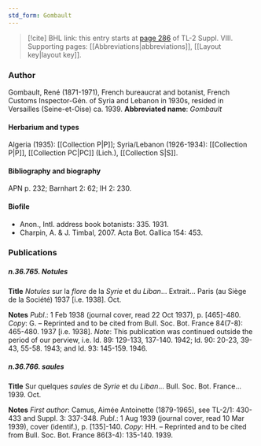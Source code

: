 ```yaml
---
std_form: Gombault
---
```


> [!cite] BHL link: this entry starts at [page 286](https://www.biodiversitylibrary.org/page/33258764) of TL-2 Suppl. VIII.
> Supporting pages: [[Abbreviations|abbreviations]], [[Layout key|layout key]].

### Author

Gombault, René (1871-1971), French bureaucrat and botanist, French Customs Inspector-Gén. of Syria and Lebanon in 1930s, resided in Versailles (Seine-et-Oise) ca. 1939. 
**Abbreviated name**: *Gombault*

#### Herbarium and types

Algeria (1935): [[Collection P|P]]; Syria/Lebanon (1926-1934): [[Collection P|P]], [[Collection PC|PC]] (Lich.), [[Collection S|S]].

#### Bibliography and biography

APN p. 232; Barnhart 2: 62; IH 2: 230.

#### Biofile

- Anon., Intl. address book botanists: 335. 1931.
- Charpin, A. & J. Timbal, 2007. Acta Bot. Gallica 154: 453.

### Publications

##### n.36.765. Notules

**Title**
*Notules* sur la *flore* de la *Syrie* et du *Liban*... Extrait... Paris (au Siège de la Société) 1937 \[i.e. 1938\]. Oct.

**Notes**
*Publ*.: 1 Feb 1938 (journal cover, read 22 Oct 1937), p. \[465\]-480. *Copy*: G. – Reprinted and to be cited from Bull. Soc. Bot. France 84(7-8): 465-480. 1937 \[i.e. 1938\].
*Note*: This publication was continued outside the period of our perview, i.e. Id. 89: 129-133, 137-140. 1942; Id. 90: 20-23, 39-43, 55-58. 1943; and Id. 93: 145-159. 1946.

##### n.36.766. saules

**Title**
Sur quelques *saules* de *Syrie* et du *Liban*... Bull. Soc. Bot. France... 1939. Oct.

**Notes**
*First author*: Camus, Aimée Antoinette (1879-1965), see TL-2/1: 430-433 and Suppl. 3: 337-348.
*Publ*.: 1 Aug 1939 (journal cover, read 10 Mar 1939), cover (identif.), p. \[135\]-140. *Copy*: HH. – Reprinted and to be cited from Bull. Soc. Bot. France 86(3-4): 135-140. 1939.

